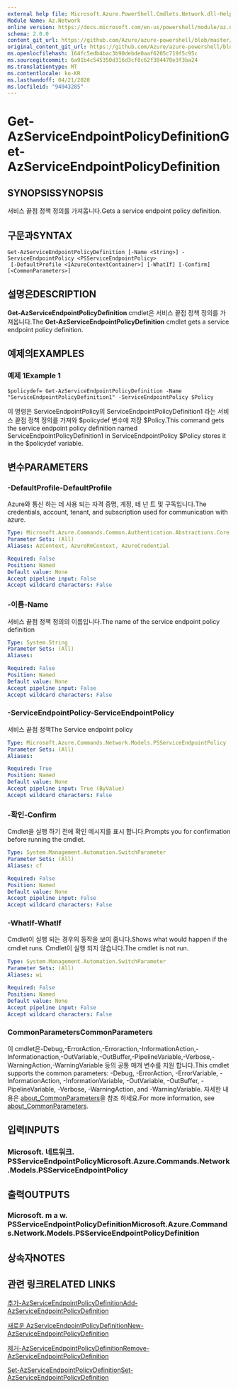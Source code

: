 ```yaml
---
external help file: Microsoft.Azure.PowerShell.Cmdlets.Network.dll-Help.xml
Module Name: Az.Network
online version: https://docs.microsoft.com/en-us/powershell/module/az.network/get-azserviceendpointpolicydefinition
schema: 2.0.0
content_git_url: https://github.com/Azure/azure-powershell/blob/master/src/Network/Network/help/Get-AzServiceEndpointPolicyDefinition.md
original_content_git_url: https://github.com/Azure/azure-powershell/blob/master/src/Network/Network/help/Get-AzServiceEndpointPolicyDefinition.md
ms.openlocfilehash: 164fc5edb4bac3b90debde0aaf6205c719f5c95c
ms.sourcegitcommit: 6a91b4c545350d316d3cf8c62f384478e3f3ba24
ms.translationtype: MT
ms.contentlocale: ko-KR
ms.lasthandoff: 04/21/2020
ms.locfileid: "94043285"
---
```

# <span data-ttu-id="07c2d-101">Get-AzServiceEndpointPolicyDefinition</span><span class="sxs-lookup"><span data-stu-id="07c2d-101">Get-AzServiceEndpointPolicyDefinition</span></span>

## <span data-ttu-id="07c2d-102">SYNOPSIS</span><span class="sxs-lookup"><span data-stu-id="07c2d-102">SYNOPSIS</span></span>
<span data-ttu-id="07c2d-103">서비스 끝점 정책 정의를 가져옵니다.</span><span class="sxs-lookup"><span data-stu-id="07c2d-103">Gets a service endpoint policy definition.</span></span>

## <span data-ttu-id="07c2d-104">구문과</span><span class="sxs-lookup"><span data-stu-id="07c2d-104">SYNTAX</span></span>

```
Get-AzServiceEndpointPolicyDefinition [-Name <String>] -ServiceEndpointPolicy <PSServiceEndpointPolicy>
 [-DefaultProfile <IAzureContextContainer>] [-WhatIf] [-Confirm] [<CommonParameters>]
```

## <span data-ttu-id="07c2d-105">설명은</span><span class="sxs-lookup"><span data-stu-id="07c2d-105">DESCRIPTION</span></span>
<span data-ttu-id="07c2d-106">**Get-AzServiceEndpointPolicyDefinition** cmdlet은 서비스 끝점 정책 정의를 가져옵니다.</span><span class="sxs-lookup"><span data-stu-id="07c2d-106">The **Get-AzServiceEndpointPolicyDefinition** cmdlet gets a service endpoint policy definition.</span></span>

## <span data-ttu-id="07c2d-107">예제의</span><span class="sxs-lookup"><span data-stu-id="07c2d-107">EXAMPLES</span></span>

### <span data-ttu-id="07c2d-108">예제 1</span><span class="sxs-lookup"><span data-stu-id="07c2d-108">Example 1</span></span>
```
$policydef= Get-AzServiceEndpointPolicyDefinition -Name "ServiceEndpointPolicyDefinition1" -ServiceEndpointPolicy $Policy
```

<span data-ttu-id="07c2d-109">이 명령은 ServiceEndpointPolicy의 ServiceEndpointPolicyDefinition1 라는 서비스 끝점 정책 정의를 가져와 $policydef 변수에 저장 $Policy.</span><span class="sxs-lookup"><span data-stu-id="07c2d-109">This command gets the service endpoint policy definition named ServiceEndpointPolicyDefinition1 in ServiceEndpointPolicy $Policy stores it in the $policydef variable.</span></span>

## <span data-ttu-id="07c2d-110">변수</span><span class="sxs-lookup"><span data-stu-id="07c2d-110">PARAMETERS</span></span>

### <span data-ttu-id="07c2d-111">-DefaultProfile</span><span class="sxs-lookup"><span data-stu-id="07c2d-111">-DefaultProfile</span></span>
<span data-ttu-id="07c2d-112">Azure와 통신 하는 데 사용 되는 자격 증명, 계정, 테 넌 트 및 구독입니다.</span><span class="sxs-lookup"><span data-stu-id="07c2d-112">The credentials, account, tenant, and subscription used for communication with azure.</span></span>

```yaml
Type: Microsoft.Azure.Commands.Common.Authentication.Abstractions.Core.IAzureContextContainer
Parameter Sets: (All)
Aliases: AzContext, AzureRmContext, AzureCredential

Required: False
Position: Named
Default value: None
Accept pipeline input: False
Accept wildcard characters: False
```

### <span data-ttu-id="07c2d-113">-이름</span><span class="sxs-lookup"><span data-stu-id="07c2d-113">-Name</span></span>
<span data-ttu-id="07c2d-114">서비스 끝점 정책 정의의 이름입니다.</span><span class="sxs-lookup"><span data-stu-id="07c2d-114">The name of the service endpoint policy definition</span></span>

```yaml
Type: System.String
Parameter Sets: (All)
Aliases:

Required: False
Position: Named
Default value: None
Accept pipeline input: False
Accept wildcard characters: False
```

### <span data-ttu-id="07c2d-115">-ServiceEndpointPolicy</span><span class="sxs-lookup"><span data-stu-id="07c2d-115">-ServiceEndpointPolicy</span></span>
<span data-ttu-id="07c2d-116">서비스 끝점 정책</span><span class="sxs-lookup"><span data-stu-id="07c2d-116">The Service endpoint policy</span></span>

```yaml
Type: Microsoft.Azure.Commands.Network.Models.PSServiceEndpointPolicy
Parameter Sets: (All)
Aliases:

Required: True
Position: Named
Default value: None
Accept pipeline input: True (ByValue)
Accept wildcard characters: False
```

### <span data-ttu-id="07c2d-117">-확인</span><span class="sxs-lookup"><span data-stu-id="07c2d-117">-Confirm</span></span>
<span data-ttu-id="07c2d-118">Cmdlet을 실행 하기 전에 확인 메시지를 표시 합니다.</span><span class="sxs-lookup"><span data-stu-id="07c2d-118">Prompts you for confirmation before running the cmdlet.</span></span>

```yaml
Type: System.Management.Automation.SwitchParameter
Parameter Sets: (All)
Aliases: cf

Required: False
Position: Named
Default value: None
Accept pipeline input: False
Accept wildcard characters: False
```

### <span data-ttu-id="07c2d-119">-WhatIf</span><span class="sxs-lookup"><span data-stu-id="07c2d-119">-WhatIf</span></span>
<span data-ttu-id="07c2d-120">Cmdlet이 실행 되는 경우의 동작을 보여 줍니다.</span><span class="sxs-lookup"><span data-stu-id="07c2d-120">Shows what would happen if the cmdlet runs.</span></span> <span data-ttu-id="07c2d-121">Cmdlet이 실행 되지 않습니다.</span><span class="sxs-lookup"><span data-stu-id="07c2d-121">The cmdlet is not run.</span></span>

```yaml
Type: System.Management.Automation.SwitchParameter
Parameter Sets: (All)
Aliases: wi

Required: False
Position: Named
Default value: None
Accept pipeline input: False
Accept wildcard characters: False
```

### <span data-ttu-id="07c2d-122">CommonParameters</span><span class="sxs-lookup"><span data-stu-id="07c2d-122">CommonParameters</span></span>
<span data-ttu-id="07c2d-123">이 cmdlet은-Debug,-ErrorAction,-Erroraction,-InformationAction,-Informationaction,-OutVariable,-OutBuffer,-PipelineVariable,-Verbose,-WarningAction,-WarningVariable 등의 공통 매개 변수를 지원 합니다.</span><span class="sxs-lookup"><span data-stu-id="07c2d-123">This cmdlet supports the common parameters: -Debug, -ErrorAction, -ErrorVariable, -InformationAction, -InformationVariable, -OutVariable, -OutBuffer, -PipelineVariable, -Verbose, -WarningAction, and -WarningVariable.</span></span> <span data-ttu-id="07c2d-124">자세한 내용은 [about_CommonParameters](http://go.microsoft.com/fwlink/?LinkID=113216)을 참조 하세요.</span><span class="sxs-lookup"><span data-stu-id="07c2d-124">For more information, see [about_CommonParameters](http://go.microsoft.com/fwlink/?LinkID=113216).</span></span>

## <span data-ttu-id="07c2d-125">입력</span><span class="sxs-lookup"><span data-stu-id="07c2d-125">INPUTS</span></span>

### <span data-ttu-id="07c2d-126">Microsoft. 네트워크. PSServiceEndpointPolicy</span><span class="sxs-lookup"><span data-stu-id="07c2d-126">Microsoft.Azure.Commands.Network.Models.PSServiceEndpointPolicy</span></span>

## <span data-ttu-id="07c2d-127">출력</span><span class="sxs-lookup"><span data-stu-id="07c2d-127">OUTPUTS</span></span>

### <span data-ttu-id="07c2d-128">Microsoft. m a w. PSServiceEndpointPolicyDefinition</span><span class="sxs-lookup"><span data-stu-id="07c2d-128">Microsoft.Azure.Commands.Network.Models.PSServiceEndpointPolicyDefinition</span></span>

## <span data-ttu-id="07c2d-129">상속자</span><span class="sxs-lookup"><span data-stu-id="07c2d-129">NOTES</span></span>

## <span data-ttu-id="07c2d-130">관련 링크</span><span class="sxs-lookup"><span data-stu-id="07c2d-130">RELATED LINKS</span></span>

[<span data-ttu-id="07c2d-131">추가-AzServiceEndpointPolicyDefinition</span><span class="sxs-lookup"><span data-stu-id="07c2d-131">Add-AzServiceEndpointPolicyDefinition</span></span>](./Add-AzServiceEndpointPolicyDefinition.md)

[<span data-ttu-id="07c2d-132">새로운 AzServiceEndpointPolicyDefinition</span><span class="sxs-lookup"><span data-stu-id="07c2d-132">New-AzServiceEndpointPolicyDefinition</span></span>](./New-AzServiceEndpointPolicyDefinition.md)

[<span data-ttu-id="07c2d-133">제거-AzServiceEndpointPolicyDefinition</span><span class="sxs-lookup"><span data-stu-id="07c2d-133">Remove-AzServiceEndpointPolicyDefinition</span></span>](./Remove-AzServiceEndpointPolicyDefinition.md)

[<span data-ttu-id="07c2d-134">Set-AzServiceEndpointPolicyDefinition</span><span class="sxs-lookup"><span data-stu-id="07c2d-134">Set-AzServiceEndpointPolicyDefinition</span></span>](./Set-AzServiceEndpointPolicyDefinition.md)
